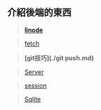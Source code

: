 ## 介紹後端的東西



> **[linode](./linode.md)**



> [fetch](./fetch,md)



> **[git技巧](./git push.md)**



> [Server](./Server.md)



> [session](./session.md)



> [Sqlite](./Sqlite.md)
